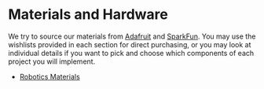 # Materials and Hardware

We try to source our materials from [Adafruit](https://www.adafruit.com/) and [SparkFun](https://www.sparkfun.com/). You may use the wishlists provided in each section for direct purchasing, or you may look at individual details if you want to pick and choose which components of each project you will implement.

- [Robotics Materials](./ROBOTICS.md)